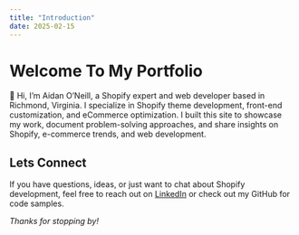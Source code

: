 ```yaml
---
title: "Introduction"
date: 2025-02-15
---
```

#  Welcome To My Portfolio
:wave: Hi, I’m Aidan O’Neill, a Shopify expert and web developer based in Richmond, Virginia. I specialize in Shopify theme development, front-end customization, and eCommerce optimization. I built this site to showcase my work, document problem-solving approaches, and share insights on Shopify, e-commerce trends, and web development. 

## Lets Connect
If you have questions, ideas, or just want to chat about Shopify development, feel free to reach out on [LinkedIn](https://linkedin.com/in/oneillwd/) or check out my GitHub for code samples.

*Thanks for stopping by!*
